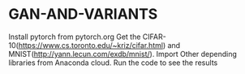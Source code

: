 # GAN-AND-VARIANTS
Install pytorch from pytorch.org 
Get the CIFAR-10(https://www.cs.toronto.edu/~kriz/cifar.html) and MNIST(http://yann.lecun.com/exdb/mnist/).
Import Other depending libraries from Anaconda cloud. 
Run the code to see the results 
